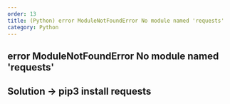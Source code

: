 ```yaml
---                  
order: 13   
title: (Python) error ModuleNotFoundError No module named 'requests'   
category: Python   
---   
```

   
## error ModuleNotFoundError No module named 'requests'   
   
## Solution -> pip3 install requests